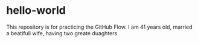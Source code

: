 # hello-world
This repository is for practicing the GitHub Flow.
I am 41 years old, married a beatifull wife, having two greate duaghters
